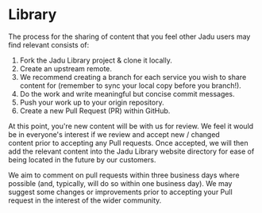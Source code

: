 # Library
The process for the sharing of content that you feel other Jadu users may find relevant consists of:

1. Fork the Jadu Library project & clone it locally.
2. Create an upstream remote.
3. We recommend creating a branch for each service you wish to share content for (remember to sync your local copy before you branch!).
4. Do the work and write meaningful but concise commit messages.
5. Push your work up to your origin repository.
6. Create a new Pull Request (PR) within GitHub.

At this point, you're new content will be with us for review. We feel it would be in everyone's interest if we review and accept new / changed content prior to accepting any Pull requests. Once accepted, we will then add the relevant content into the Jadu Library website directory for ease of being located in the future by our customers.

We aim to comment on pull requests within three business days where possible (and, typically, will do so within one business day). We may suggest some changes or improvements prior to accepting your Pull request in the interest of the wider community.
